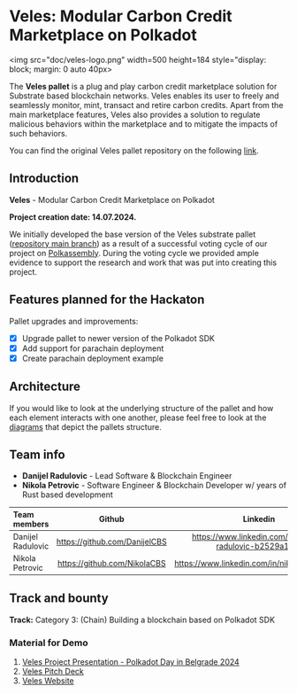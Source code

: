 # Veles: Modular Carbon Credit Marketplace on Polkadot

<img src="doc/veles-logo.png" width=500 height=184 style="display: block; margin: 0 auto 40px>

The <b>Veles pallet</b> is a plug and play carbon credit marketplace solution for Substrate based blockchain networks. Veles enables its user to freely and seamlessly monitor, mint, transact and retire carbon credits. Apart from the main marketplace features, Veles also provides a solution to regulate malicious behaviors within the marketplace and to mitigate the impacts of such behaviors. 

You can find the original Veles pallet repository on the following [link](https://github.com/Ceres-Blockchain-Solutions/veles-pallet.git).

## Introduction

<b>Veles</b> - Modular Carbon Credit Marketplace on Polkadot

<b>Project creation date: 14.07.2024.</b>

We initially developed the base version of the Veles substrate pallet ([repository main branch](https://github.com/Ceres-Blockchain-Solutions/veles-pallet.git)) as a result of a successful voting cycle of our project on [Polkassembly](https://polkadot.polkassembly.io/referenda/496). During the voting cycle we provided ample evidence to support the research and work that was put into creating this project.

## Features planned for the Hackaton

Pallet upgrades and improvements:
- [x] Upgrade pallet to newer version of the Polkadot SDK
- [x] Add support for parachain deployment
- [X] Create parachain deployment example

## Architecture

If you would like to look at the underlying structure of the pallet and how each element interacts with one another, please feel free to look at the [diagrams](https://drive.google.com/file/d/1Iq0n3RrZHUGftbolThfKSwm4ME6Qs5fP/view?usp=sharing) that depict the pallets structure.

## Team info

- **Danijel Radulovic** - Lead Software & Blockchain Engineer
- **Nikola Petrovic** - Software Engineer & Blockchain Developer w/ years of Rust based development

| Team members              | Github | Linkedin |
| :----------- | :------: | :---:|
| Danijel Radulovic       |   https://github.com/DanijelCBS   | https://www.linkedin.com/in/danijel-radulovic-b2529a172/ |
| Nikola Petrovic     |   https://github.com/NikolaCBS   | https://www.linkedin.com/in/nikolapetrovic12/ |

## Track and bounty
**Track:** Category 3: (Chain) Building a blockchain based on Polkadot SDK
### Material for Demo
1. [Veles Project Presentation - Polkadot Day in Belgrade 2024](https://drive.google.com/file/d/1DGuN5zgZrO81sE3PfpB_0_M5v-L4gJQJ/view?usp=drivesdk)
2. [Veles Pitch Deck](https://docsend.com/view/5ywwa477awtv93mj)
3. [Veles Website](https://veles.technology/)
